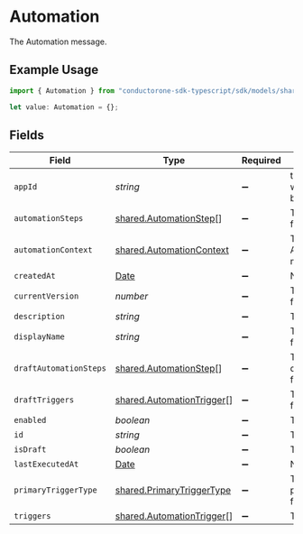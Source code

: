 # Automation

The Automation message.

## Example Usage

```typescript
import { Automation } from "conductorone-sdk-typescript/sdk/models/shared";

let value: Automation = {};
```

## Fields

| Field                                                                                         | Type                                                                                          | Required                                                                                      | Description                                                                                   |
| --------------------------------------------------------------------------------------------- | --------------------------------------------------------------------------------------------- | --------------------------------------------------------------------------------------------- | --------------------------------------------------------------------------------------------- |
| `appId`                                                                                       | *string*                                                                                      | :heavy_minus_sign:                                                                            | the app id this workflow_template belongs to                                                  |
| `automationSteps`                                                                             | [shared.AutomationStep](../../../sdk/models/shared/automationstep.md)[]                       | :heavy_minus_sign:                                                                            | The automationSteps field.                                                                    |
| `automationContext`                                                                           | [shared.AutomationContext](../../../sdk/models/shared/automationcontext.md)                   | :heavy_minus_sign:                                                                            | The AutomationContext message.                                                                |
| `createdAt`                                                                                   | [Date](https://developer.mozilla.org/en-US/docs/Web/JavaScript/Reference/Global_Objects/Date) | :heavy_minus_sign:                                                                            | N/A                                                                                           |
| `currentVersion`                                                                              | *number*                                                                                      | :heavy_minus_sign:                                                                            | The currentVersion field.                                                                     |
| `description`                                                                                 | *string*                                                                                      | :heavy_minus_sign:                                                                            | The description field.                                                                        |
| `displayName`                                                                                 | *string*                                                                                      | :heavy_minus_sign:                                                                            | The displayName field.                                                                        |
| `draftAutomationSteps`                                                                        | [shared.AutomationStep](../../../sdk/models/shared/automationstep.md)[]                       | :heavy_minus_sign:                                                                            | The draftAutomationSteps field.                                                               |
| `draftTriggers`                                                                               | [shared.AutomationTrigger](../../../sdk/models/shared/automationtrigger.md)[]                 | :heavy_minus_sign:                                                                            | The draftTriggers field.                                                                      |
| `enabled`                                                                                     | *boolean*                                                                                     | :heavy_minus_sign:                                                                            | The enabled field.                                                                            |
| `id`                                                                                          | *string*                                                                                      | :heavy_minus_sign:                                                                            | The id field.                                                                                 |
| `isDraft`                                                                                     | *boolean*                                                                                     | :heavy_minus_sign:                                                                            | The isDraft field.                                                                            |
| `lastExecutedAt`                                                                              | [Date](https://developer.mozilla.org/en-US/docs/Web/JavaScript/Reference/Global_Objects/Date) | :heavy_minus_sign:                                                                            | N/A                                                                                           |
| `primaryTriggerType`                                                                          | [shared.PrimaryTriggerType](../../../sdk/models/shared/primarytriggertype.md)                 | :heavy_minus_sign:                                                                            | The primaryTriggerType field.                                                                 |
| `triggers`                                                                                    | [shared.AutomationTrigger](../../../sdk/models/shared/automationtrigger.md)[]                 | :heavy_minus_sign:                                                                            | The triggers field.                                                                           |
